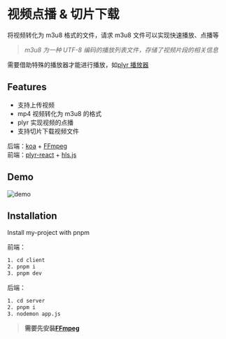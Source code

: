 # 视频点播 & 切片下载

将视频转化为 m3u8 格式的文件，请求 m3u8 文件可以实现快速播放、点播等

> _m3u8 为一种 UTF-8 编码的播放列表文件，存储了视频片段的相关信息_

需要借助特殊的播放器才能进行播放，如[plyr 播放器](https://github.com/sampotts/plyr)

## Features

- 支持上传视频
- mp4 视频转化为 m3u8 的格式
- plyr 实现视频的点播
- 支持切片下载视频文件

后端：[koa](https://github.com/koajs/koa) + [FFmpeg](https://ffmpeg.org/)  
前端：[plyr-react](https://github.com/chintan9/plyr-react) + [hls.js](https://github.com/video-dev/hls.js)

## Demo

![demo](./demo.gif)

## Installation

Install my-project with pnpm

前端：

```bash
1. cd client
2. pnpm i
3. pnpm dev
```

后端：

```bash
1. cd server
2. pnpm i
3. nodemon app.js
```

> **需要先安装[FFmpeg](https://ffmpeg.org/)**
